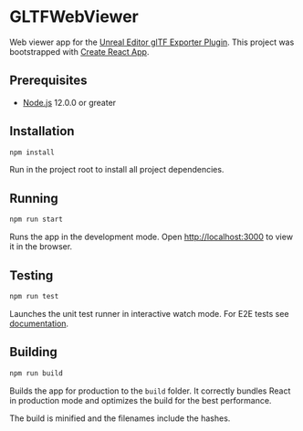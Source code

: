 # GLTFWebViewer

Web viewer app for the [Unreal Editor glTF Exporter Plugin](https://www.unrealengine.com/marketplace/en-US/product/gltf-exporter). This project was bootstrapped with [Create React App](https://github.com/facebook/create-react-app).

## Prerequisites

- [Node.js](https://nodejs.org/en/) 12.0.0 or greater

## Installation

```bash
npm install
```

Run in the project root to install all project dependencies.

## Running

```bash
npm run start
```

Runs the app in the development mode. Open [http://localhost:3000](http://localhost:3000) to view it in the browser.

## Testing

```bash
npm run test
```

Launches the unit test runner in interactive watch mode. For E2E tests see [documentation](docs/e2e_tests.md).

## Building

```bash
npm run build
```

Builds the app for production to the `build` folder. It correctly bundles React in production mode and optimizes the build for the best performance.

The build is minified and the filenames include the hashes.
